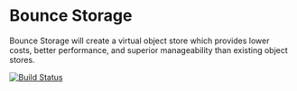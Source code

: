 Bounce Storage
==============

Bounce Storage will create a virtual object store which provides lower costs, better performance, and superior manageability than existing object stores.

[![Build Status](https://magnum.travis-ci.com/bouncestorage/bouncestorage.svg?token=WMFosPscYzMA9hzmo2Vq)](https://magnum.travis-ci.com/bouncestorage/bouncestorage)
